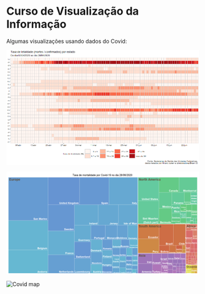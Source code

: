 # Curso de Visualização da Informação
Algumas visualizações usando dados do Covid:

![Covid heatmap](img/1-Covid_heatmap.png)

![Covid tree](img/3-tree.png)

![Covid map](img/2-animation.png)
